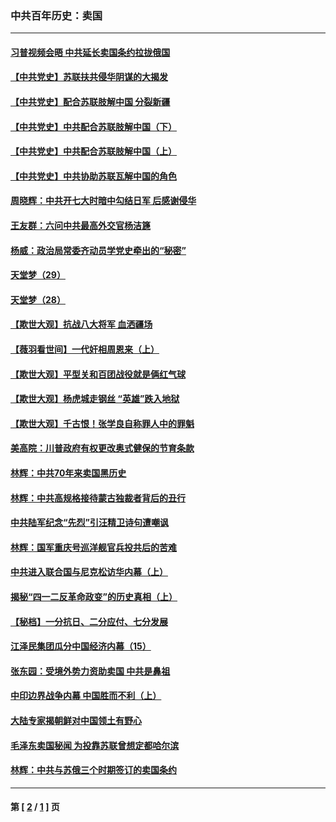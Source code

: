 ### 中共百年历史：卖国
---
#### [习普视频会晤 中共延长卖国条约拉拢俄国](../../pages/nf1176117/n13060971.md?12290430) 
#### [【中共党史】苏联扶共侵华阴谋的大揭发](../../pages/nf1176117/n13056050.md?12290430) 
#### [【中共党史】配合苏联肢解中国 分裂新疆](../../pages/nf1176117/n13040700.md?12290430) 
#### [【中共党史】中共配合苏联肢解中国（下）](../../pages/nf1176117/n13035660.md?12290430) 
#### [【中共党史】中共配合苏联肢解中国（上）](../../pages/nf1176117/n13030262.md?12290430) 
#### [【中共党史】中共协助苏联瓦解中国的角色](../../pages/nf1176117/n13018109.md?12290430) 
#### [周晓辉：中共开七大时暗中勾结日军 后感谢侵华](../../pages/nf1176117/n12921960.md?12290430) 
#### [王友群：六问中共最高外交官杨洁篪](../../pages/nf1176117/n12836495.md?12290430) 
#### [杨威：政治局常委齐动员学党史牵出的“秘密”](../../pages/nf1176117/n12764642.md?12290430) 
#### [天堂梦（29）](../../pages/nf1176117/n12408465.md?12290430) 
#### [天堂梦（28）](../../pages/nf1176117/n12408309.md?12290430) 
#### [【欺世大观】抗战八大将军 血洒疆场](../../pages/nf1176117/n12357044.md?12290430) 
#### [【薇羽看世间】一代奸相周恩来（上）](../../pages/nf1176117/n12401109.md?12290430) 
#### [【欺世大观】平型关和百团战役就是俩红气球](../../pages/nf1176117/n12359157.md?12290430) 
#### [【欺世大观】杨虎城走钢丝 “英雄”跌入地狱](../../pages/nf1176117/n12358840.md?12290430) 
#### [【欺世大观】千古恨！张学良自称罪人中的罪魁](../../pages/nf1176117/n12358629.md?12290430) 
#### [美高院：川普政府有权更改奥式健保的节育条款](../../pages/nf1176117/n12242171.md?12290430) 
#### [林辉：中共70年来卖国黑历史](../../pages/nf1176117/n11552181.md?12290430) 
#### [林辉：中共高规格接待蒙古独裁者背后的丑行](../../pages/nf1176117/n11225005.md?12290430) 
#### [中共陆军纪念“先烈”引汪精卫诗句遭嘲讽](../../pages/nf1176117/n11153345.md?12290430) 
#### [林辉：国军重庆号巡洋舰官兵投共后的苦难](../../pages/nf1176117/n10997801.md?12290430) 
#### [中共进入联合国与尼克松访华内幕（上）](../../pages/nf1176117/n10138788.md?12290430) 
#### [揭秘“四一二反革命政变”的历史真相（上）](../../pages/nf1176117/n9996650.md?12290430) 
#### [【秘档】一分抗日、二分应付、七分发展](../../pages/nf1176117/n9331484.md?12290430) 
#### [江泽民集团瓜分中国经济内幕（15）](../../pages/nf1176117/n9268584.md?12290430) 
#### [张东园：受境外势力资助卖国 中共是鼻祖](../../pages/nf1176117/n9272480.md?12290430) 
#### [中印边界战争内幕 中国胜而不利（上）](../../pages/nf1176117/n9252458.md?12290430) 
#### [大陆专家揭朝鲜对中国领土有野心](../../pages/nf1176117/n9074056.md?12290430) 
#### [毛泽东卖国秘闻 为投靠苏联曾想定都哈尔滨](../../pages/nf1176117/n9058631.md?12290430) 
#### [林辉：中共与苏俄三个时期签订的卖国条约](../../pages/nf1176117/n9036062.md?12290430) 

---
#### 第 [ [2](./2.md?12290430) / [1](./1.md?12290430) ] 页

